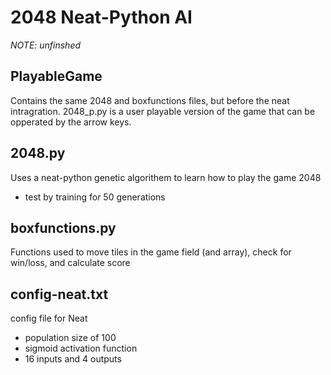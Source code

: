 # 2048 Neat-Python AI
_NOTE: unfinshed_
<br>
## PlayableGame
Contains the same 2048 and boxfunctions files, but before the neat intragration.
2048_p.py is a user playable version of the game that can be opperated by the arrow keys.

## 2048.py
Uses a neat-python genetic algorithem to learn how to play the game 2048
- test by training for 50 generations

## boxfunctions.py
Functions used to move tiles in the game field (and array), check for win/loss, and calculate score

## config-neat.txt
config file for Neat
- population size of 100
- sigmoid activation function
- 16 inputs and 4 outputs
